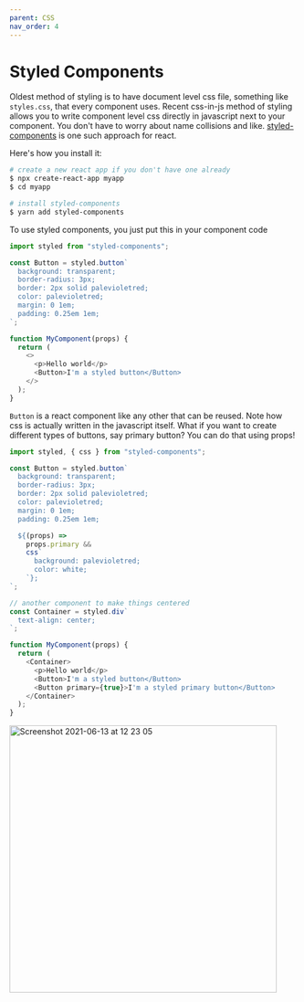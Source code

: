 ```yaml
---
parent: CSS
nav_order: 4
---
```


# Styled Components

Oldest method of styling is to have document level css file, something like `styles.css`, that every component uses. Recent css-in-js method of styling allows you to write component level css directly in javascript next to your component. You don't have to worry about name collisions and like. [styled-components](https://styled-components.com/) is one such approach for react.

Here's how you install it:

```bash
# create a new react app if you don't have one already
$ npx create-react-app myapp
$ cd myapp

# install styled-components
$ yarn add styled-components
```

To use styled components, you just put this in your component code

```js
import styled from "styled-components";

const Button = styled.button`
  background: transparent;
  border-radius: 3px;
  border: 2px solid palevioletred;
  color: palevioletred;
  margin: 0 1em;
  padding: 0.25em 1em;
`;

function MyComponent(props) {
  return (
    <>
      <p>Hello world</p>
      <Button>I'm a styled button</Button>
    </>
  );
}
```

`Button` is a react component like any other that can be reused. Note how css is actually written in the javascript itself. What if you want to create different types of buttons, say primary button? You can do that using props!

```js
import styled, { css } from "styled-components";

const Button = styled.button`
  background: transparent;
  border-radius: 3px;
  border: 2px solid palevioletred;
  color: palevioletred;
  margin: 0 1em;
  padding: 0.25em 1em;

  ${(props) =>
    props.primary &&
    css`
      background: palevioletred;
      color: white;
    `};
`;

// another component to make things centered
const Container = styled.div`
  text-align: center;
`;

function MyComponent(props) {
  return (
    <Container>
      <p>Hello world</p>
      <Button>I'm a styled button</Button>
      <Button primary={true}>I'm a styled primary button</Button>
    </Container>
  );
}
```

<img width="468" alt="Screenshot 2021-06-13 at 12 23 05" src="https://user-images.githubusercontent.com/9305875/121799337-288de980-cc49-11eb-8356-c8bada42bd16.png">
